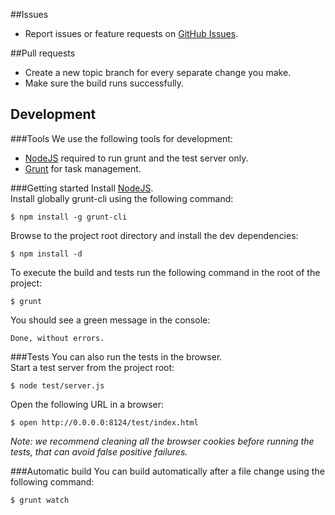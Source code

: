 ##Issues

- Report issues or feature requests on [GitHub Issues](https://github.com/grillermo/jquery-ventanita/issues).

##Pull requests
- Create a new topic branch for every separate change you make.
- Make sure the build runs successfully.

## Development

###Tools
We use the following tools for development:

- [NodeJS](http://nodejs.org/download/) required to run grunt and the test server only.
- [Grunt](http://gruntjs.com/getting-started) for task management.

###Getting started 
Install [NodeJS](http://nodejs.org/).  
Install globally grunt-cli using the following command:

    $ npm install -g grunt-cli

Browse to the project root directory and install the dev dependencies:

    $ npm install -d

To execute the build and tests run the following command in the root of the project:

    $ grunt

You should see a green message in the console:

    Done, without errors.

###Tests
You can also run the tests in the browser.  
Start a test server from the project root:

    $ node test/server.js

Open the following URL in a browser:

    $ open http://0.0.0.0:8124/test/index.html

_Note: we recommend cleaning all the browser cookies before running the tests, that can avoid false positive failures._

###Automatic build
You can build automatically after a file change using the following command:

    $ grunt watch
